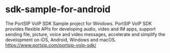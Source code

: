 # sdk-sample-for-android
The PortSIP VoIP SDK Sample project for Windows.
PortSIP VoIP SDK provides flexible APIs for developing audio, video and IM apps, support sending file, picture, voice and video messages, accelerate and simplify the development on iOS, Android, Windows and macOS.
https://www.portsip.com/portsip-voip-sdk/
